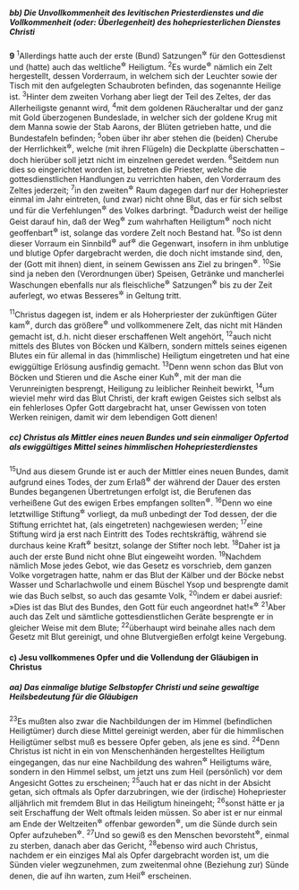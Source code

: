 ##### bb) Die Unvollkommenheit des levitischen Priesterdienstes und die Vollkommenheit (oder: Überlegenheit) des hohepriesterlichen Dienstes Christi

__9__
<sup>1</sup>Allerdings hatte auch der erste (Bund) Satzungen<sup title="= feste Bestimmungen">&#x2732;</sup> für den Gottesdienst und (hatte) auch das weltliche<sup title="oder: irdische">&#x2732;</sup> Heiligtum.
<sup>2</sup>Es wurde<sup title="oder: war">&#x2732;</sup> nämlich ein Zelt hergestellt, dessen Vorderraum, in welchem sich der Leuchter sowie der Tisch mit den aufgelegten Schaubroten befinden, das sogenannte Heilige ist.
<sup>3</sup>Hinter dem zweiten Vorhang aber liegt der Teil des Zeltes, der das Allerheiligste genannt wird,
<sup>4</sup>mit dem goldenen Räucheraltar und der ganz mit Gold überzogenen Bundeslade, in welcher sich der goldene Krug mit dem Manna sowie der Stab Aarons, der Blüten getrieben hatte, und die Bundestafeln befinden;
<sup>5</sup>oben über ihr aber stehen die (beiden) Cherube der Herrlichkeit<sup title="= als Zeichen der Gegenwart Gottes; Jes 37,16">&#x2732;</sup>, welche (mit ihren Flügeln) die Deckplatte überschatten – doch hierüber soll jetzt nicht im einzelnen geredet werden.
<sup>6</sup>Seitdem nun dies so eingerichtet worden ist, betreten die Priester, welche die gottesdienstlichen Handlungen zu verrichten haben, den Vorderraum des Zeltes jederzeit;
<sup>7</sup>in den zweiten<sup title="= hinteren">&#x2732;</sup> Raum dagegen darf nur der Hohepriester einmal im Jahr eintreten, (und zwar) nicht ohne Blut, das er für sich selbst und für die Verfehlungen<sup title="= Unwissenheitssünden; vgl. 4.Mose 15,22-31">&#x2732;</sup> des Volkes darbringt.
<sup>8</sup>Dadurch weist der heilige Geist darauf hin, daß der Weg<sup title="oder: Zugang">&#x2732;</sup> zum wahrhaften Heiligtum<sup title="8,2">&#x2732;</sup> noch nicht geoffenbart<sup title="= für die Allgemeinheit freigegeben">&#x2732;</sup> ist, solange das vordere Zelt noch Bestand hat.
<sup>9</sup>So ist denn dieser Vorraum ein Sinnbild<sup title="= sinnbildlicher Hinweis">&#x2732;</sup> auf<sup title="oder: für">&#x2732;</sup> die Gegenwart, insofern in ihm unblutige und blutige Opfer dargebracht werden, die doch nicht imstande sind, den, der (Gott mit ihnen) dient, in seinem Gewissen ans Ziel zu bringen<sup title="= völlig zu befriedigen">&#x2732;</sup>.
<sup>10</sup>Sie sind ja neben den (Verordnungen über) Speisen, Getränke und mancherlei Waschungen ebenfalls nur als fleischliche<sup title="= äußerliche">&#x2732;</sup> Satzungen<sup title="oder: Verordnungen">&#x2732;</sup> bis zu der Zeit auferlegt, wo etwas Besseres<sup title="= die richtige Ordnung">&#x2732;</sup> in Geltung tritt.

<sup>11</sup>Christus dagegen ist, indem er als Hoherpriester der zukünftigen Güter kam<sup title="oder: erschien">&#x2732;</sup>, durch das größere<sup title="oder: erhabenere">&#x2732;</sup> und vollkommenere Zelt, das nicht mit Händen gemacht ist, d.h. nicht dieser erschaffenen Welt angehört,
<sup>12</sup>auch nicht mittels des Blutes von Böcken und Kälbern, sondern mittels seines eigenen Blutes ein für allemal in das (himmlische) Heiligtum eingetreten und hat eine ewiggültige Erlösung ausfindig gemacht.
<sup>13</sup>Denn wenn schon das Blut von Böcken und Stieren und die Asche einer Kuh<sup title="vgl. 4.Mose 19">&#x2732;</sup>, mit der man die Verunreinigten besprengt, Heiligung zu leiblicher Reinheit bewirkt,
<sup>14</sup>um wieviel mehr wird das Blut Christi, der kraft ewigen Geistes sich selbst als ein fehlerloses Opfer Gott dargebracht hat, unser Gewissen von toten Werken reinigen, damit wir dem lebendigen Gott dienen!

##### cc) Christus als Mittler eines neuen Bundes und sein einmaliger Opfertod als ewiggültiges Mittel seines himmlischen Hohepriesterdienstes

<sup>15</sup>Und aus diesem Grunde ist er auch der Mittler eines neuen Bundes, damit aufgrund eines Todes, der zum Erlaß<sup title="= zur Sühnung">&#x2732;</sup> der während der Dauer des ersten Bundes begangenen Übertretungen erfolgt ist, die Berufenen das verheißene Gut des ewigen Erbes empfangen sollten<sup title="vgl. Kol 1,5">&#x2732;</sup>.
<sup>16</sup>Denn wo eine letztwillige Stiftung<sup title="= ein Testament">&#x2732;</sup> vorliegt, da muß unbedingt der Tod dessen, der die Stiftung errichtet hat, (als eingetreten) nachgewiesen werden;
<sup>17</sup>eine Stiftung wird ja erst nach Eintritt des Todes rechtskräftig, während sie durchaus keine Kraft<sup title="= Geltung">&#x2732;</sup> besitzt, solange der Stifter noch lebt.
<sup>18</sup>Daher ist ja auch der erste Bund nicht ohne Blut eingeweiht worden.
<sup>19</sup>Nachdem nämlich Mose jedes Gebot, wie das Gesetz es vorschrieb, dem ganzen Volke vorgetragen hatte, nahm er das Blut der Kälber und der Böcke nebst Wasser und Scharlachwolle und einem Büschel Ysop und besprengte damit wie das Buch selbst, so auch das gesamte Volk,
<sup>20</sup>indem er dabei ausrief: »Dies ist das Blut des Bundes, den Gott für euch angeordnet hat!«<sup title="2.Mose 24,6-8">&#x2732;</sup>
<sup>21</sup>Aber auch das Zelt und sämtliche gottesdienstlichen Geräte besprengte er in gleicher Weise mit dem Blute;
<sup>22</sup>überhaupt wird beinahe alles nach dem Gesetz mit Blut gereinigt, und ohne Blutvergießen erfolgt keine Vergebung.

#### c) Jesu vollkommenes Opfer und die Vollendung der Gläubigen in Christus

##### aa) Das einmalige blutige Selbstopfer Christi und seine gewaltige Heilsbedeutung für die Gläubigen

<sup>23</sup>Es mußten also zwar die Nachbildungen der im Himmel (befindlichen Heiligtümer) durch diese Mittel gereinigt werden, aber für die himmlischen Heiligtümer selbst muß es bessere Opfer geben, als jene es sind.
<sup>24</sup>Denn Christus ist nicht in ein von Menschenhänden hergestelltes Heiligtum eingegangen, das nur eine Nachbildung des wahren<sup title="oder: eigentlichen">&#x2732;</sup> Heiligtums wäre, sondern in den Himmel selbst, um jetzt uns zum Heil (persönlich) vor dem Angesicht Gottes zu erscheinen;
<sup>25</sup>auch hat er das nicht in der Absicht getan, sich oftmals als Opfer darzubringen, wie der (irdische) Hohepriester alljährlich mit fremdem Blut in das Heiligtum hineingeht;
<sup>26</sup>sonst hätte er ja seit Erschaffung der Welt oftmals leiden müssen. So aber ist er nur einmal am Ende der Weltzeiten<sup title="1,2">&#x2732;</sup> offenbar geworden<sup title="oder: erschienen">&#x2732;</sup>, um die Sünde durch sein Opfer aufzuheben<sup title="= zu beseitigen">&#x2732;</sup>.
<sup>27</sup>Und so gewiß es den Menschen bevorsteht<sup title="oder: bestimmt ist">&#x2732;</sup>, einmal zu sterben, danach aber das Gericht,
<sup>28</sup>ebenso wird auch Christus, nachdem er ein einziges Mal als Opfer dargebracht worden ist, um die Sünden vieler wegzunehmen, zum zweitenmal ohne (Beziehung zur) Sünde denen, die auf ihn warten, zum Heil<sup title="oder: zur Errettung; vgl. Phil 3,20-21">&#x2732;</sup> erscheinen.